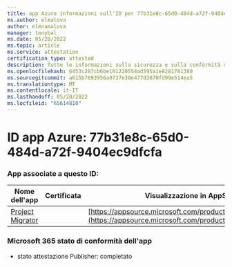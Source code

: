 ```yaml
---
title: app Azure informazioni sull'ID per 77b31e8c-65d0-484d-a72f-9404ec9dfcfa
ms.author: elmalova
author: elenamalova
manager: tonybal
ms.date: 05/20/2022
ms.topic: article
ms.service: attestation
certification_type: attested
description: Tutte le informazioni sulla sicurezza e sulla conformità disponibili per 77b31e8c-65d0-484d-a72f-9404ec9dfcfa.
ms.openlocfilehash: 6453c287cb6be101220554ad595a1e8281781380
ms.sourcegitcommit: a615b7893956a0737e30e477d2870fd99e514ea5
ms.translationtype: MT
ms.contentlocale: it-IT
ms.lasthandoff: 05/20/2022
ms.locfileid: "65614810"
---
```

# <a name="azure-app-id-77b31e8c-65d0-484d-a72f-9404ec9dfcfa"></a>ID app Azure: 77b31e8c-65d0-484d-a72f-9404ec9dfcfa


### <a name="apps-associated-with-this-id"></a>App associate a questo ID:
| **Nome dell'app** | **Certificata** | **Visualizzazione in AppSource** |
|--------------|---------------|-----------------------|
| [Project Migrator](../forward/WA200003160.md) |  | [https://appsource.microsoft.com/product/office/WA200003160](https://appsource.microsoft.com/product/office/WA200003160) |

### <a name="microsoft-365-app-compliance-status"></a>Microsoft 365 stato di conformità dell'app
- stato attestazione Publisher: completato
